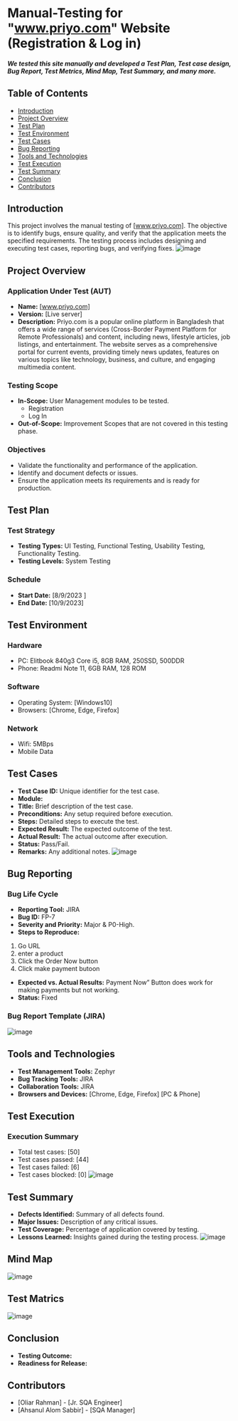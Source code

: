 # Manual-Testing for "www.priyo.com" Website (Registration & Log in)
##### We tested this site manually and developed a Test Plan, Test case design, Bug Report, Test Metrics, Mind Map, Test Summary, and many more.

## Table of Contents
- [Introduction](#introduction)
- [Project Overview](#project-overview)
- [Test Plan](#test-plan)
- [Test Environment](#test-environment)
- [Test Cases](#test-cases)
- [Bug Reporting](#bug-reporting)
- [Tools and Technologies](#tools-and-technologies)
- [Test Execution](#test-execution)
- [Test Summary](#test-summary)
- [Conclusion](#conclusion)
- [Contributors](#contributors)

## Introduction
This project involves the manual testing of [www.priyo.com]. The objective is to identify bugs, ensure quality, and verify that the application meets the specified requirements. The testing process includes designing and executing test cases, reporting bugs, and verifying fixes.
![image](https://github.com/user-attachments/assets/dcb47530-1c75-474b-9312-f5a6b61afc8c)


## Project Overview
### Application Under Test (AUT)
- **Name:** [www.priyo.com]
- **Version:** [Live server]
- **Description:** Priyo.com is a popular online platform in Bangladesh that offers a wide range of services (Cross-Border Payment Platform for
Remote Professionals) and content, including news, lifestyle articles, job listings, and entertainment. The website serves as a comprehensive portal for current events, providing timely news updates, features on various topics like technology, business, and culture, and engaging multimedia content.

### Testing Scope
- **In-Scope:** User Management modules to be tested.
    - Registration
    - Log In
- **Out-of-Scope:** Improvement Scopes that are not covered in this testing phase.

### Objectives
- Validate the functionality and performance of the application.
- Identify and document defects or issues.
- Ensure the application meets its requirements and is ready for production.

## Test Plan
### Test Strategy
- **Testing Types:** UI Testing, Functional Testing, Usability Testing, Functionality Testing.
- **Testing Levels:** System Testing

### Schedule
- **Start Date:** [8/9/2023 ]
- **End Date:** [10/9/2023]

## Test Environment
### Hardware
- PC: Elitbook 840g3 Core i5, 8GB RAM, 250SSD, 500DDR
- Phone: Readmi Note 11, 6GB RAM, 128 ROM

### Software
- Operating System: [Windows10]
- Browsers: [Chrome, Edge, Firefox]

### Network
- Wifi: 5MBps
- Mobile Data

## Test Cases
- **Test Case ID:** Unique identifier for the test case.
- **Module:**
- **Title:** Brief description of the test case.
- **Preconditions:** Any setup required before execution.
- **Steps:** Detailed steps to execute the test.
- **Expected Result:** The expected outcome of the test.
- **Actual Result:** The actual outcome after execution.
- **Status:** Pass/Fail.
- **Remarks:** Any additional notes.
![image](https://github.com/user-attachments/assets/36e449a5-a0d4-48f8-a6fb-c571189b83de)

## Bug Reporting

### Bug Life Cycle
- **Reporting Tool:** JIRA 
- **Bug ID:** FP-7
- **Severity and Priority:** Major & P0-High.
- **Steps to Reproduce:**
1. Go URL
2. enter a product
3. Click the Order Now button
4. Click make payment butoon
- **Expected vs. Actual Results:** Payment Now” Button does work for making payments but not working.
- **Status:** Fixed

### Bug Report Template (JIRA)
![image](https://github.com/user-attachments/assets/04b28896-24af-4187-a1a0-9972c8af8d71)

## Tools and Technologies
- **Test Management Tools:** Zephyr
- **Bug Tracking Tools:** JIRA
- **Collaboration Tools:** JIRA
- **Browsers and Devices:**  [Chrome, Edge, Firefox]  [PC & Phone]

## Test Execution
### Execution Summary
- Total test cases: [50]
- Test cases passed: [44]
- Test cases failed: [6]
- Test cases blocked: [0]
  ![image](https://github.com/user-attachments/assets/95c037ca-62c2-4ca2-b6ca-b4a093f0255b)


## Test Summary
- **Defects Identified:** Summary of all defects found.
- **Major Issues:** Description of any critical issues.
- **Test Coverage:** Percentage of application covered by testing.
- **Lessons Learned:** Insights gained during the testing process.
![image](https://github.com/user-attachments/assets/c17cff39-4394-4c8e-8ef7-80a0a5e0a82a)

## Mind Map
![image](https://github.com/user-attachments/assets/31df573b-6104-460e-9e70-50f203c69196)

## Test Matrics
![image](https://github.com/user-attachments/assets/719aff3a-fcbd-4498-8d12-72e580785fbf)


## Conclusion
- **Testing Outcome:** 
- **Readiness for Release:** 

## Contributors
- [Oliar Rahman] - [Jr. SQA Engineer]
- [Ahsanul Alom Sabbir] - [SQA Manager]


